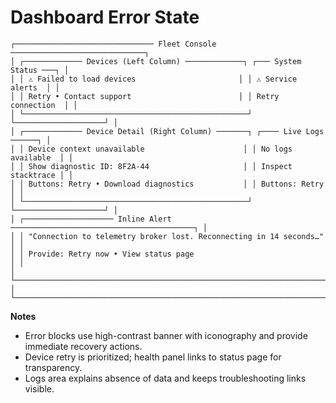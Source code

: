 # Dashboard Error State

```
┌─────────────────────────────── Fleet Console ──────────────────────────────┐
│ ┌───────────── Devices (Left Column) ─────────────┐ ┌─── System Status ───┐ │
│ │ ⚠ Failed to load devices                       │ │ ⚠ Service alerts  │ │
│ │ Retry • Contact support                        │ │ Retry connection  │ │
│ └──────────────────────────────────────────────────┘ └────────────────────┘ │
│ ┌───────────── Device Detail (Right Column) ───────┐ ┌──── Live Logs ──────┐ │
│ │ Device context unavailable                      │ │ No logs available  │ │
│ │ Show diagnostic ID: 8F2A-44                     │ │ Inspect stacktrace │ │
│ │ Buttons: Retry • Download diagnostics           │ │ Buttons: Retry    │ │
│ └──────────────────────────────────────────────────┘ └────────────────────┘ │
│ ┌──────────────────── Inline Alert ─────────────────────────────────────────┐ │
│ │ "Connection to telemetry broker lost. Reconnecting in 14 seconds…"       │ │
│ │ Provide: Retry now • View status page                                     │ │
│ └───────────────────────────────────────────────────────────────────────────┘ │
└─────────────────────────────────────────────────────────────────────────────┘
```

**Notes**
- Error blocks use high-contrast banner with iconography and provide immediate recovery actions.
- Device retry is prioritized; health panel links to status page for transparency.
- Logs area explains absence of data and keeps troubleshooting links visible.
